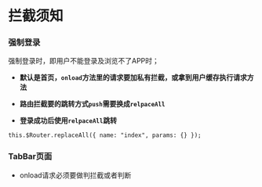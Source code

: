 # 拦截须知

### 强制登录

强制登录时，即用户不能登录及浏览不了APP时；

- **默认是首页，`onload`方法里的请求要加私有拦截，或拿到用户缓存执行请求方法**

- **路由拦截要的跳转方式`push`需要换成`relpaceAll`**
- **登录成功后使用`relpaceAll`跳转** 

```
this.$Router.replaceAll({ name: "index", params: {} });
```



### TabBar页面

- onload请求必须要做判拦截或者判断


